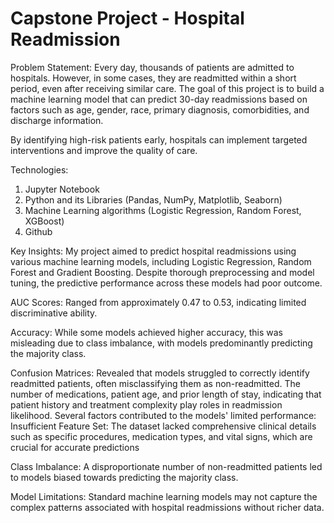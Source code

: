 ﻿# Capstone Project - Hospital Readmission
Problem Statement:
Every day, thousands of patients are admitted to hospitals. However, in some cases, they are readmitted within a short period, even after receiving similar care. The goal of this project is to build a machine learning model that can predict 30-day readmissions based on factors such as age, gender, race, primary diagnosis, comorbidities, and discharge information.

By identifying high-risk patients early, hospitals can implement targeted interventions and improve the quality of care.

Technologies:
1. Jupyter Notebook
2. Python and its Libraries (Pandas, NumPy, Matplotlib, Seaborn)
3. Machine Learning algorithms (Logistic Regression, Random Forest, XGBoost)
4. Github

Key Insights:
My project aimed to predict hospital readmissions using various machine learning models, including Logistic Regression, Random Forest and Gradient Boosting. Despite thorough preprocessing and model tuning, the predictive performance across these models had poor outcome.

AUC Scores: Ranged from approximately 0.47 to 0.53, indicating limited discriminative ability.

Accuracy: While some models achieved higher accuracy, this was misleading due to class imbalance, with models predominantly predicting the majority class.

Confusion Matrices: Revealed that models struggled to correctly identify readmitted patients, often misclassifying them as non-readmitted. The number of medications, patient age, and prior length of stay, indicating that patient history and treatment complexity play roles in readmission likelihood. Several factors contributed to the models' limited performance: Insufficient Feature Set: The dataset lacked comprehensive clinical details such as specific procedures, medication types, and vital signs, which are crucial for accurate predictions

Class Imbalance: A disproportionate number of non-readmitted patients led to models biased towards predicting the majority class.

Model Limitations: Standard machine learning models may not capture the complex patterns associated with hospital readmissions without richer data.
